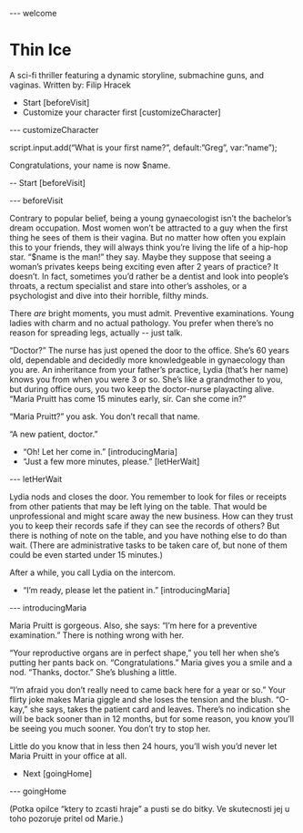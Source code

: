 --- welcome

# Thin Ice

A sci-fi thriller featuring a dynamic storyline, submachine guns, and vaginas.
Written by: Filip Hracek

- Start [beforeVisit]
- Customize your character first [customizeCharacter]

--- customizeCharacter

<dart>
script.input.add(“What is your first name?”, default:”Greg”, var:”name”);
</dart>

Congratulations, your name is now $name.

-- Start [beforeVisit]

--- beforeVisit

Contrary to popular belief, being a young gynaecologist isn’t the bachelor’s dream occupation. Most women won’t be attracted to a guy when the first thing he sees of them is their vagina. But no matter how often you explain this to your friends, they will always think you’re living the life of a hip-hop star. “$name is the man!” they say. Maybe they suppose that seeing a woman’s privates keeps being exciting even after 2 years of practice? It doesn’t. In fact, sometimes you’d rather be a dentist and look into people’s throats, a rectum specialist and stare into other’s assholes, or a psychologist and dive into their horrible, filthy minds.

There _are_ bright moments, you must admit. Preventive examinations. Young ladies with charm and no actual pathology. You prefer when there’s no reason for spreading legs, actually -- just talk. 

“Doctor?” The nurse has just opened the door to the office. She’s 60 years old, dependable and decidedly more knowledgeable in gynaecology than you are. An inheritance from your father’s practice, Lydia (that’s her name) knows you from when you were 3 or so. She’s like a grandmother to you, but during office ours, you two keep the doctor-nurse playacting alive. “Maria Pruitt has come 15 minutes early, sir. Can she come in?”

“Maria Pruitt?” you ask. You don’t recall that name.

“A new patient, doctor.”

- “Oh! Let her come in.” [introducingMaria]
- “Just a few more minutes, please.” [letHerWait]

--- letHerWait

Lydia nods and closes the door. You remember to look for files or receipts from other patients that may be left lying on the table. That would be unprofessional and might scare away the new business. How can they trust you to keep their records safe if they can see the records of others? But there is nothing of note on the table, and you have nothing else to do than wait. (There are administrative tasks to be taken care of, but none of them could be even started under 15 minutes.)

After a while, you call Lydia on the intercom.

- “I’m ready, please let the patient in.” [introducingMaria]

--- introducingMaria

Maria Pruitt is gorgeous. Also, she says: “I’m here for a preventive examination.” There is nothing wrong with her. 

“Your reproductive organs are in perfect shape,” you tell her when she’s putting her pants back on. “Congratulations.” Maria gives you a smile and a nod. “Thanks, doctor.” She’s blushing a little.

“I’m afraid you don’t really need to came back here for a year or so.” Your flirty joke makes Maria giggle and she loses the tension and the blush. “O-kay,” she says, takes the patient card and leaves. There’s no indication she will be back sooner than in 12 months, but for some reason, you know you’ll be seeing you much sooner. You don’t try to stop her.

Little do you know that in less then 24 hours, you’ll wish you’d never let Maria Pruitt in your office at all.

- Next [goingHome]


--- goingHome

(Potka opilce “ktery to zcasti hraje” a pusti se do bitky. Ve skutecnosti jej u toho pozoruje pritel od Marie.)
